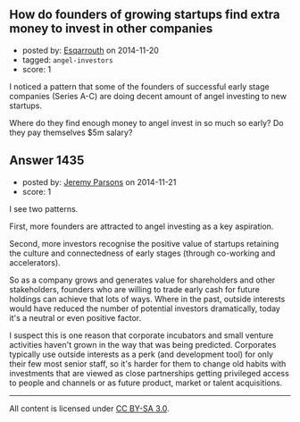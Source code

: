 ## How do founders of growing startups find extra money to invest in other companies

- posted by: [Esqarrouth](https://stackexchange.com/users/3055586/esqarrouth) on 2014-11-20
- tagged: `angel-investors`
- score: 1

I noticed a pattern that some of the founders of successful early stage companies (Series A-C) are doing decent amount of angel investing to new startups. 

Where do they find enough money to angel invest in so much so early? Do they pay themselves $5m salary?


## Answer 1435

- posted by: [Jeremy Parsons](https://stackexchange.com/users/497810/jeremy-parsons) on 2014-11-21
- score: 1

I see two patterns. 

First, more founders are attracted to angel investing as a key aspiration. 

Second, more investors recognise the positive value of startups retaining the culture and connectedness of early stages (through co-working and accelerators).

So as a company grows and generates value for shareholders and other stakeholders, founders who are willing to trade early cash for future holdings can achieve that lots of ways. Where in the past, outside interests would have reduced the number of potential investors dramatically, today it's a neutral or even positive factor.

I suspect this is one reason that corporate incubators and small venture activities haven't grown in the way that was being predicted. Corporates typically use outside interests as a perk (and development tool) for only their few most senior staff, so it's harder for them to change old habits with investments that are viewed as close partnerships getting privileged access to people and channels or as future product, market or talent acquisitions.



---

All content is licensed under [CC BY-SA 3.0](https://creativecommons.org/licenses/by-sa/3.0/).
